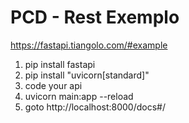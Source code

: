 # PCD - Rest Exemplo

https://fastapi.tiangolo.com/#example

1. pip install fastapi
2. pip install "uvicorn[standard]"
3. code your api
3. uvicorn main:app --reload
4. goto http://localhost:8000/docs#/